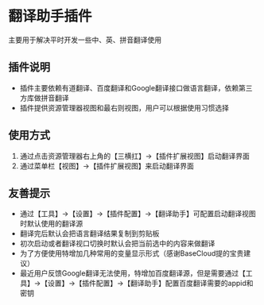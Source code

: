 # 翻译助手插件
主要用于解决平时开发一些中、英、拼音翻译使用

## 插件说明
* 插件主要依赖有道翻译、百度翻译和Google翻译接口做语言翻译，依赖第三方库做拼音翻译
* 插件提供资源管理器视图和最右则视图，用户可以根据使用习惯选择

## 使用方式
1. 通过点击资源管理器右上角的【三横扛】->【插件扩展视图】启动翻译界面
2. 通过菜单栏【视图】->【插件扩展视图】来启动翻译界面

## 友善提示
* 通过【工具】->【设置】->【插件配置】->【翻译助手】可配置启动翻译视图时默认使用的翻译源
* 翻译完后默认会把语言翻译结果复制到剪贴板
* 初次启动或者翻译视口切换时默认会把当前选中的内容来做翻译
* 为了方便使用特增加几种常用的变量显示形式（感谢BaseCloud提的宝贵建议）
* 最近用户反馈Google翻译无法使用，特增加百度翻译源，但是需要通过【工具】->【设置】->【插件配置】->【翻译助手】配置百度翻译需要的appid和密钥

